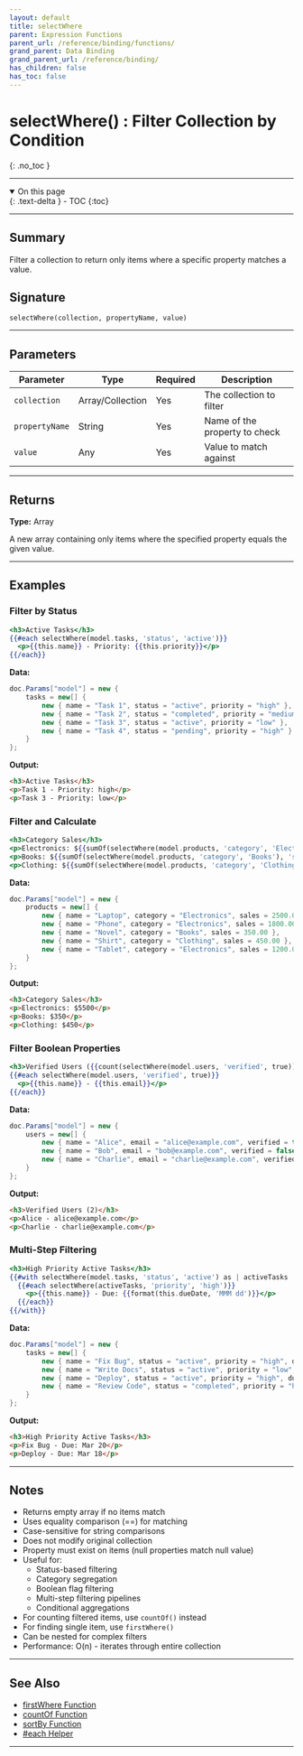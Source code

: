 ```yaml
---
layout: default
title: selectWhere
parent: Expression Functions
parent_url: /reference/binding/functions/
grand_parent: Data Binding
grand_parent_url: /reference/binding/
has_children: false
has_toc: false
---
```


# selectWhere() : Filter Collection by Condition
{: .no_toc }

---

<details open class='top-toc' markdown="block">
  <summary>
    On this page
  </summary>
  {: .text-delta }
- TOC
{:toc}
</details>

---

## Summary

Filter a collection to return only items where a specific property matches a value.

## Signature

```
selectWhere(collection, propertyName, value)
```

---

## Parameters

| Parameter | Type | Required | Description |
|-----------|------|----------|-------------|
| `collection` | Array/Collection | Yes | The collection to filter |
| `propertyName` | String | Yes | Name of the property to check |
| `value` | Any | Yes | Value to match against |

---

## Returns

**Type:** Array

A new array containing only items where the specified property equals the given value.

---

## Examples

### Filter by Status

```handlebars
<h3>Active Tasks</h3>
{{#each selectWhere(model.tasks, 'status', 'active')}}
  <p>{{this.name}} - Priority: {{this.priority}}</p>
{{/each}}
```

**Data:**
```csharp
doc.Params["model"] = new {
    tasks = new[] {
        new { name = "Task 1", status = "active", priority = "high" },
        new { name = "Task 2", status = "completed", priority = "medium" },
        new { name = "Task 3", status = "active", priority = "low" },
        new { name = "Task 4", status = "pending", priority = "high" }
    }
};
```

**Output:**
```html
<h3>Active Tasks</h3>
<p>Task 1 - Priority: high</p>
<p>Task 3 - Priority: low</p>
```

### Filter and Calculate

```handlebars
<h3>Category Sales</h3>
<p>Electronics: ${{sumOf(selectWhere(model.products, 'category', 'Electronics'), 'sales')}}</p>
<p>Books: ${{sumOf(selectWhere(model.products, 'category', 'Books'), 'sales')}}</p>
<p>Clothing: ${{sumOf(selectWhere(model.products, 'category', 'Clothing'), 'sales')}}</p>
```

**Data:**
```csharp
doc.Params["model"] = new {
    products = new[] {
        new { name = "Laptop", category = "Electronics", sales = 2500.00 },
        new { name = "Phone", category = "Electronics", sales = 1800.00 },
        new { name = "Novel", category = "Books", sales = 350.00 },
        new { name = "Shirt", category = "Clothing", sales = 450.00 },
        new { name = "Tablet", category = "Electronics", sales = 1200.00 }
    }
};
```

**Output:**
```html
<h3>Category Sales</h3>
<p>Electronics: $5500</p>
<p>Books: $350</p>
<p>Clothing: $450</p>
```

### Filter Boolean Properties

```handlebars
<h3>Verified Users ({{count(selectWhere(model.users, 'verified', true))}})</h3>
{{#each selectWhere(model.users, 'verified', true)}}
  <p>{{this.name}} - {{this.email}}</p>
{{/each}}
```

**Data:**
```csharp
doc.Params["model"] = new {
    users = new[] {
        new { name = "Alice", email = "alice@example.com", verified = true },
        new { name = "Bob", email = "bob@example.com", verified = false },
        new { name = "Charlie", email = "charlie@example.com", verified = true }
    }
};
```

**Output:**
```html
<h3>Verified Users (2)</h3>
<p>Alice - alice@example.com</p>
<p>Charlie - charlie@example.com</p>
```

### Multi-Step Filtering

```handlebars
<h3>High Priority Active Tasks</h3>
{{#with selectWhere(model.tasks, 'status', 'active') as | activeTasks |}}
  {{#each selectWhere(activeTasks, 'priority', 'high')}}
    <p>{{this.name}} - Due: {{format(this.dueDate, 'MMM dd')}}</p>
  {{/each}}
{{/with}}
```

**Data:**
```csharp
doc.Params["model"] = new {
    tasks = new[] {
        new { name = "Fix Bug", status = "active", priority = "high", dueDate = new DateTime(2024, 3, 20) },
        new { name = "Write Docs", status = "active", priority = "low", dueDate = new DateTime(2024, 3, 25) },
        new { name = "Deploy", status = "active", priority = "high", dueDate = new DateTime(2024, 3, 18) },
        new { name = "Review Code", status = "completed", priority = "high", dueDate = new DateTime(2024, 3, 15) }
    }
};
```

**Output:**
```html
<h3>High Priority Active Tasks</h3>
<p>Fix Bug - Due: Mar 20</p>
<p>Deploy - Due: Mar 18</p>
```

---

## Notes

- Returns empty array if no items match
- Uses equality comparison (==) for matching
- Case-sensitive for string comparisons
- Does not modify original collection
- Property must exist on items (null properties match null value)
- Useful for:
  - Status-based filtering
  - Category segregation
  - Boolean flag filtering
  - Multi-step filtering pipelines
  - Conditional aggregations
- For counting filtered items, use `countOf()` instead
- For finding single item, use `firstWhere()`
- Can be nested for complex filters
- Performance: O(n) - iterates through entire collection

---

## See Also

- [firstWhere Function](./firstWhere.md)
- [countOf Function](./countOf.md)
- [sortBy Function](./sortBy.md)
- [#each Helper](../helpers/each.md)

---
